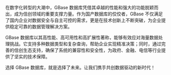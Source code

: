 在数字化转型的大潮中，GBase 数据库凭借其卓越的性能和强大的功能脱颖而出，成为信创领域的重要支撑力量。作为国产数据库的佼佼者，GBase 不仅满足了国内企业对数据安全与自主可控的需求，更是在技术创新上不断突破，为企业提供稳定可靠的数据管理解决方案。

GBase 数据库以其高性能、高可用性和高扩展性著称，能够有效应对海量数据处理挑战。它支持多种数据类型和复杂查询，帮助企业实现精准决策；同时，通过完善的信创生态支持，确保了系统的兼容性和安全性，为政府、金融、电信等行业提供了坚实的技术保障。

选择 GBase 数据库，就是选择了未来。让我们携手共创数据驱动的新时代！